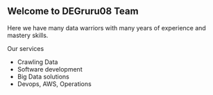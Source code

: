 ## Welcome to DEGruru08 Team  
Here we have many data warriors with many years of experience and mastery skills.  

Our services  
* Crawling Data  
* Software development  
* Big Data solutions  
* Devops, AWS, Operations  

